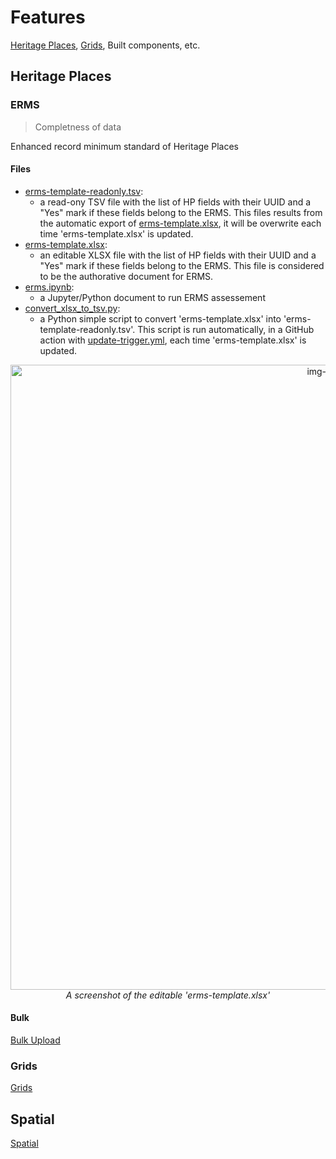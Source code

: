 # Features

[Heritage Places](#heritage-places), [Grids](#grids), Built components, etc.

## Heritage Places

### ERMS
> Completness of data

Enhanced record minimum standard of Heritage Places

#### Files

* [erms-template-readonly.tsv](https://github.com/eamena-project/eamena-arches-dev/blob/main/dev/data_quality/erms-template-readonly.tsv):
	- a read-ony TSV file with the list of HP fields with their UUID and a "Yes" mark if these fields belong to the ERMS. This files results from the automatic export of [erms-template.xlsx](https://github.com/eamena-project/eamena-arches-dev/blob/main/dev/data_quality/erms-template.xlsx), it will be overwrite each time 'erms-template.xlsx' is updated.
* [erms-template.xlsx](https://github.com/eamena-project/eamena-arches-dev/blob/main/dev/data_quality/erms-template.xlsx):
	- an editable XLSX file with the list of HP fields with their UUID and a "Yes" mark if these fields belong to the ERMS. This file is considered to be the authorative document for ERMS.
* [erms.ipynb](https://github.com/eamena-project/eamena-arches-dev/blob/main/dev/data_quality/erms.ipynb):
	- a Jupyter/Python document to run ERMS assessement
* [convert_xlsx_to_tsv.py](https://github.com/eamena-project/eamena-arches-dev/blob/main/dev/data_quality/convert_xlsx_to_tsv.py):
	- a Python simple script to convert 'erms-template.xlsx' into 'erms-template-readonly.tsv'. This script is run automatically, in a GitHub action with [update-trigger.yml](https://github.com/eamena-project/eamena-arches-dev/blob/main/.github/workflows/update-trigger.yml), each time 'erms-template.xlsx' is updated.


<p align="center">
  <img alt="img-name" src="../../www/audit-data-erms.png" width="1000">
  <br>
    <em>A screenshot of the editable 'erms-template.xlsx'</em>
</p>


#### Bulk

[Bulk Upload](https://github.com/eamena-project/eamena-arches-dev/tree/main/data/bulk)
### Grids

[Grids](https://github.com/eamena-project/eamena-arches-dev/tree/main/data/grids#grids)

## Spatial

[Spatial](https://github.com/eamena-project/eamena-arches-dev/tree/main/spatial)


